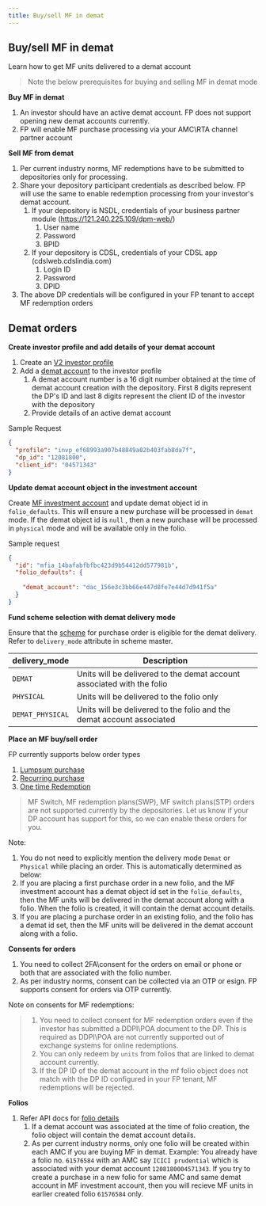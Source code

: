 ```yaml
---
title: Buy/sell MF in demat
---
```

## Buy/sell MF in demat
Learn how to get MF units delivered to a demat account

> Note the below prerequisites for buying and selling MF in demat mode

**Buy MF in demat**

1. An investor should have an active demat account. FP does not support opening new demat accounts currently.
2. FP will enable MF purchase processing via your AMC\RTA channel partner account

**Sell MF from demat**
1. Per current industry norms, MF redemptions have to be submitted to depositories only for processing.
2. Share your depository participant credentials as described below. FP will use the same to enable redemption processing from your investor's demat account.
   1. If your depository is NSDL, credentials of your business partner module (https://121.240.225.109/dpm-web/)
      1. User name
      2. Password
      3. BPID
   2. If your depository is CDSL, credentials of your CDSL app (cdslweb.cdslindia.com)
      1. Login ID
      2. Password
      3. DPID
3. The above DP credentials will be configured in your FP tenant to accept MF redemption orders

## Demat orders
 
**Create investor profile and add details of your demat account**

1. Create an [V2 investor profile](https://docs.fintechprimitives.com/mf-transactions/accounts/required-information//)
2. Add a [demat account](https://fintechprimitives.com/docs/api/#demat-accounts) to the investor profile
   1. A demat account number is a 16 digit number obtained at the time of demat account creation with the depository. First 8 digits represent the DP's ID and last 8 digits represent the client ID of the investor with the depository
   2. Provide details of an active demat account

Sample Request

```json
{
  "profile": "invp_ef68993a907b48849a02b403fab8da7f",
  "dp_id": "12081800",
  "client_id": "04571343"
}
```
**Update demat account object in the investment account**

Create [MF investment account](https://fintechprimitives.com/docs/api/#create-an-mf-investment-account) and update demat object id in `folio_defaults`. This will ensure a new purchase will be processed in `demat` mode. If the demat object id is `null` , then a new purchase will be processed in `physical` mode and will be available only in the folio.

Sample request

```json
{
  "id": "mfia_14bafabfbfbc423d9b54412dd577981b",
  "folio_defaults": {
    
    "demat_account": "dac_156e3c3bb66e447d8fe7e44d7d941f5a"
  }
}
```

**Fund scheme selection with demat delivery mode**

Ensure that the [scheme](https://fintechprimitives.com/docs/api/#fund-scheme)  for purchase order is eligible for the demat delivery. Refer to `delivery_mode` attribute in scheme master.

|delivery_mode|Description|
|-----|------|
|`DEMAT`|Units will be delivered to the demat account associated with the folio|
|`PHYSICAL`|Units will be delivered to the folio only|
|`DEMAT_PHYSICAL`|Units will be delivered to the folio and the demat account associated|

**Place an MF buy/sell order**

FP currently supports below order types
   1. [Lumpsum purchase](https://docs.fintechprimitives.com/mf-transactions/orders-introduction/)
   2. [Recurring purchase](https://docs.fintechprimitives.com/mf-transactions/transaction-plans/)
   3. [One time Redemption](https://fintechprimitives.com/docs/api/#mf-redemptions)
   
   > MF Switch, MF redemption plans(SWP), MF switch plans(STP) orders are not supported currently by the depositories. Let us know if your DP account has support for this, so we can enable these orders for you.

Note:

   1. You do not need to explicitly mention the delivery mode `Demat` or `Physical` while placing an order. This is automatically determined as below:
   2. If you are placing a first purchase order in a new folio, and the MF investment account has a demat object id set in the `folio_defaults`, then the MF units will be delivered in the demat account along with a folio. When the folio is created, it will contain the demat account details. 
   3. If you are placing a purchase order in an existing folio, and the folio has a demat id set, then the MF units will be delivered in the demat account along with a folio.   

**Consents for  orders**
   1. You need to collect 2FA\consent for the orders on email or phone or both that are associated with the folio number. 
   2. As per industry norms, consent can be collected via an OTP or esign. FP supports consent for orders via OTP currently.
   
Note on consents for MF redemptions:

> 1. You need to collect consent for MF redemption orders even if the investor has submitted a DDPI\POA document to the DP. This is required as DDPI\POA are not currently supported out of exchange systems for online redemptions.
> 2. You can only redeem by `units` from folios that are linked to demat account currently.
> 3. If the DP ID of the demat account in the mf folio object does not match with the DP ID configured in your FP tenant, MF redemptions will be rejected. 


**Folios**

1. Refer API docs for [folio details](https://fintechprimitives.com/docs/api/#mf-redemption-object)
   1. If a demat account was associated at the time of folio creation, the folio object will contain the demat account details. 
   2. As per current industry norms, only one folio will be created within each AMC if you are buying MF in demat. Example: You already have a folio no. `61576584` with an AMC say `ICICI prudential` which is associated with your demat account `1208180004571343`. If you try to create a purchase in a new folio for same AMC and same demat account in MF investment account, then you will recieve MF units in earlier created folio `61576584` only.




